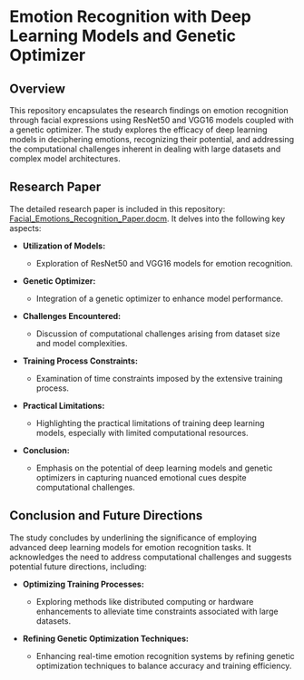 # Emotion Recognition with Deep Learning Models and Genetic Optimizer

## Overview

This repository encapsulates the research findings on emotion recognition through facial expressions using ResNet50 and VGG16 models coupled with a genetic optimizer. The study explores the efficacy of deep learning models in deciphering emotions, recognizing their potential, and addressing the computational challenges inherent in dealing with large datasets and complex model architectures.

## Research Paper

The detailed research paper is included in this repository: [Facial_Emotions_Recognition_Paper.docm](Emotion_Recognition_Research_Paper.pdf). It delves into the following key aspects:

- **Utilization of Models:**
  - Exploration of ResNet50 and VGG16 models for emotion recognition.

- **Genetic Optimizer:**
  - Integration of a genetic optimizer to enhance model performance.

- **Challenges Encountered:**
  - Discussion of computational challenges arising from dataset size and model complexities.

- **Training Process Constraints:**
  - Examination of time constraints imposed by the extensive training process.

- **Practical Limitations:**
  - Highlighting the practical limitations of training deep learning models, especially with limited computational resources.

- **Conclusion:**
  - Emphasis on the potential of deep learning models and genetic optimizers in capturing nuanced emotional cues despite computational challenges.

## Conclusion and Future Directions

The study concludes by underlining the significance of employing advanced deep learning models for emotion recognition tasks. It acknowledges the need to address computational challenges and suggests potential future directions, including:

- **Optimizing Training Processes:**
  - Exploring methods like distributed computing or hardware enhancements to alleviate time constraints associated with large datasets.

- **Refining Genetic Optimization Techniques:**
  - Enhancing real-time emotion recognition systems by refining genetic optimization techniques to balance accuracy and training efficiency.
